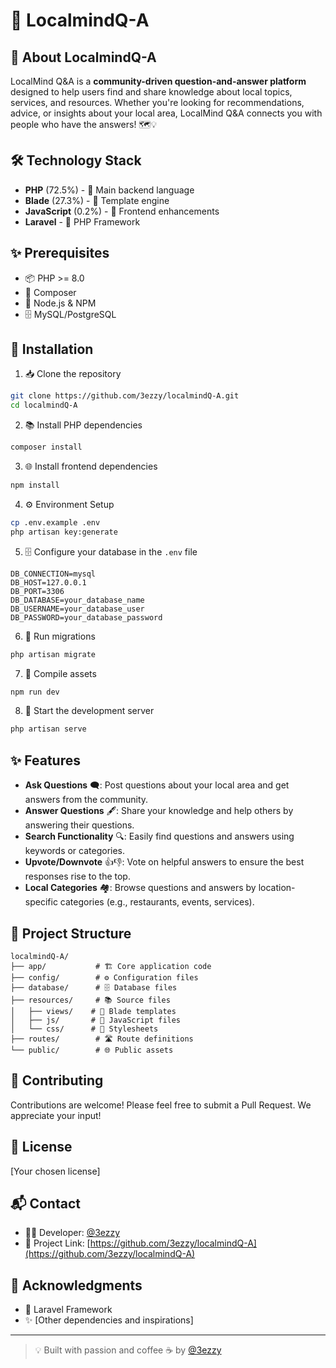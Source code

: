 # 🧠 LocalmindQ-A

## 🌟 About LocalmindQ-A
LocalMind Q&A is a **community-driven question-and-answer platform** designed to help users find and share knowledge about local topics, services, and resources. Whether you're looking for recommendations, advice, or insights about your local area, LocalMind Q&A connects you with people who have the answers! 🗺️💡

## 🛠️ Technology Stack
- **PHP** (72.5%) - 🐘 Main backend language
- **Blade** (27.3%) - 🔪 Template engine
- **JavaScript** (0.2%) - 💫 Frontend enhancements
- **Laravel** - 🚀 PHP Framework

## ✨ Prerequisites
- 📦 PHP >= 8.0
- 🎼 Composer
- 📱 Node.js & NPM
- 🗄️ MySQL/PostgreSQL

## 🚀 Installation

1. 📥 Clone the repository
```bash
git clone https://github.com/3ezzy/localmindQ-A.git
cd localmindQ-A
```

2. 📚 Install PHP dependencies
```bash
composer install
```

3. 🌐 Install frontend dependencies
```bash
npm install
```

4. ⚙️ Environment Setup
```bash
cp .env.example .env
php artisan key:generate
```

5. 🗄️ Configure your database in the `.env` file
```env
DB_CONNECTION=mysql
DB_HOST=127.0.0.1
DB_PORT=3306
DB_DATABASE=your_database_name
DB_USERNAME=your_database_user
DB_PASSWORD=your_database_password
```

6. 🔄 Run migrations
```bash
php artisan migrate
```

7. 🎨 Compile assets
```bash
npm run dev
```

8. 🚀 Start the development server
```bash
php artisan serve
```

## ✨ Features
- **Ask Questions** 🗨️: Post questions about your local area and get answers from the community.
- **Answer Questions** 🖋️: Share your knowledge and help others by answering their questions.
- **Search Functionality** 🔍: Easily find questions and answers using keywords or categories.
- **Upvote/Downvote** 👍👎: Vote on helpful answers to ensure the best responses rise to the top.
- **Local Categories** 🏘️: Browse questions and answers by location-specific categories (e.g., restaurants, events, services).

## 📁 Project Structure
```
localmindQ-A/
├── app/           # 🏗️ Core application code
├── config/        # ⚙️ Configuration files
├── database/      # 🗄️ Database files
├── resources/     # 📚 Source files
│   ├── views/    # 👀 Blade templates
│   ├── js/       # 💫 JavaScript files
│   └── css/      # 🎨 Stylesheets
├── routes/        # 🛣️ Route definitions
└── public/        # 🌐 Public assets
```

## 🤝 Contributing
Contributions are welcome! Please feel free to submit a Pull Request. We appreciate your input! 

## 📄 License
[Your chosen license]

## 📬 Contact
- 👨‍💻 Developer: [@3ezzy](https://github.com/3ezzy)
- 🔗 Project Link: [https://github.com/3ezzy/localmindQ-A](https://github.com/3ezzy/localmindQ-A)

## 🙏 Acknowledgments
- 🚀 Laravel Framework
- ✨ [Other dependencies and inspirations]

---
> 💡 Built with passion and coffee ☕ by [@3ezzy](https://github.com/3ezzy)